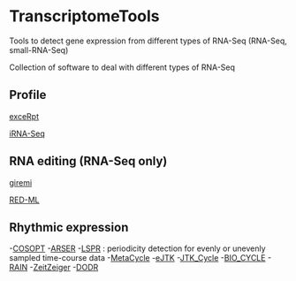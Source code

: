 # TranscriptomeTools
Tools to detect gene expression from different types of RNA-Seq (RNA-Seq, small-RNA-Seq)

Collection of software to deal with different types of RNA-Seq

## Profile
[exceRpt](https://rkitchen.github.io/exceRpt/) 

[iRNA-Seq](http://www.sdu.dk/en/om_sdu/institutter_centre/bmb_biokemi_og_molekylaer_biologi/forskning/forskningsgrupper/functionalgenomics/tools) 

## RNA editing (RNA-Seq only)
[giremi](https://github.com/zhqingit/giremi)

[RED-ML](https://github.com/BGIRED/RED-ML)

## Rhythmic expression

-[COSOPT](https://github.com/mhiromi/cosopt)
-[ARSER](https://github.com/cauyrd/ARSER) 
-[LSPR](https://github.com/cauyrd/LSPR) : periodicity detection for evenly or unevenly sampled time-course data
-[MetaCycle](https://github.com/gangwug/MetaCycle) 
-[eJTK](https://github.com/alanlhutchison/empirical-JTK_CYCLE-with-asymmetry) 
-[JTK_Cycle](http://www.openwetware.org/wiki/HughesLab:JTK_Cycle) 
-[BIO_CYCLE](http://circadiomics.ics.uci.edu/?biocycle=true)
-[RAIN](https://www.bioconductor.org/packages/release/bioc/html/rain.html)
-[ZeitZeiger](https://github.com/jakejh/zeitzeiger)
-[DODR](https://cran.r-project.org/web/packages/DODR/index.html)


